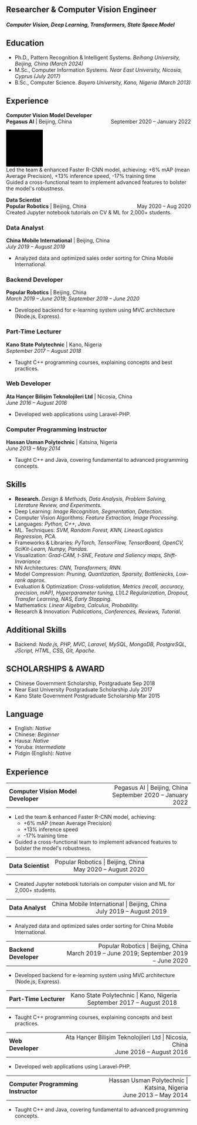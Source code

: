 ## Researcher & Computer Vision Engineer
#### _Computer Vision, Deep Learning, Transformers, State Space Model_

## Education
- Ph.D., Pattern Recognition & Intelligent Systems. _Beihang University, Beijing, China (March 2024)_
- M.Sc., Computer Information Systems. _Near East University, Nicosia, Cyprus (July 2017)_
- B.Sc., Computer Science. _Bayero University, Kano, Nigeria (March 2013)_

## Experience
**Computer Vision Model Developer** <br>
**Pegasus AI** | Beijing, China   <span style="float: right;">September 2020 – January 2022</span> <br>
<div style="width: 100px; height: 100px; background-color: black;"></div>
Led the team & enhanced Faster R-CNN model, achieving: +6% mAP (mean Average Precision), +13% inference speed, -17% training time <br>
Guided a cross-functional team to implement advanced features to bolster the model's robustness.

**Data Scientist** <br>
**Popular Robotics** | Beijing, China  <span style="float: right;">May 2020 – Aug 2020</span> <br>
Created Jupyter notebook tutorials on CV & ML for 2,000+ students.

### Data Analyst
**China Mobile International** | Beijing, China  
*July 2019 – August 2019*
- Analyzed data and optimized sales order sorting for China Mobile International.

### Backend Developer
**Popular Robotics** | Beijing, China  
*March 2019 – June 2019; September 2019 – June 2020*
- Developed backend for e-learning system using MVC architecture (Node.js, Express).

### Part-Time Lecturer
**Kano State Polytechnic** | Kano, Nigeria  
*September 2017 – August 2018*
- Taught C++ programming courses, explaining concepts and best practices.

### Web Developer
**Ata Hançer Bilişim Teknolojileri Ltd** | Nicosia, China  
*June 2016 – August 2016*
- Developed web applications using Laravel-PHP.

### Computer Programming Instructor
**Hassan Usman Polytechnic** | Katsina, Nigeria  
*June 2013 – May 2014*
- Taught C++ and Java, covering fundamental to advanced programming concepts.

## Skills
 - **Research.** _Design & Methods, Data Analysis, Problem Solving, Literature Review, and Experiments._
 - Deep Learning: _Image Recognition, Segmentation, Detection._
 - Computer Vision Algorithms: _Feature Extraction, Image Processing._
 - Languages: _Python, C++, Java._
 - ML. Techniques: _SVM, Random Forest, KNN, Linear/Logistics Regression, PCA._
 - Frameworks & Libraries: _PyTorch, TensorFlow, TensorBoard, OpenCV, SciKit-Learn, Numpy, Pandas._
 - Visualization: _Grad-CAM, t-SNE, Feature and Saliency maps, Shift-Invariance_
 - NN Architectures: _CNN, Transformers, RNN._
 - Model Compression: _Pruning, Quantization, Sparsity, Bottlenecks, Low-rank approx._
 - Evaluation & Optimization: _Cross-validation, Metrics (recall, accuracy, precision, mAP), Hyperparameter tuning, L1/L2 Regularization, Dropout, Transfer Learning, NAS, Early Stopping._
 - Mathematics: _Linear Algebra, Calculus, Probability._
 - Research & Innovation: _Publications, Conferences, Reviews, Tutorial._

## Additional Skills
- Backend: _Node.js, PHP, MVC, Laravel, MySQL, MongoDB, PostgreSQL, JScript, HTML, CSS, Git, Apache._

## SCHOLARSHIPS & AWARD
- Chinese Government Scholarship, Postgraduate Sep 2018
- Near East University Postgraduate Scholarship July 2017
- Kano State Government Postgraduate Scholarship Mar 2015
  
## Language
- English: _Native_
- Chinese: _Beginner_
- Hausa: _Native_
- Yoruba: _Intermediate_
- Pidgin (English): _Native_

## Experience

<table>
  <tr>
    <td><b>Computer Vision Model Developer</b></td>
    <td style="text-align: right;">Pegasus AI | Beijing, China<br>September 2020 – January 2022</td>
  </tr>
</table>

- Led the team & enhanced Faster R-CNN model, achieving:
  - +6% mAP (mean Average Precision)
  - +13% inference speed
  - -17% training time
- Guided a cross-functional team to implement advanced features to bolster the model's robustness.

<table>
  <tr>
    <td><b>Data Scientist</b></td>
    <td style="text-align: right;">Popular Robotics | Beijing, China<br>May 2020 – August 2020</td>
  </tr>
</table>

- Created Jupyter notebook tutorials on computer vision and ML for 2,000+ students.

<table>
  <tr>
    <td><b>Data Analyst</b></td>
    <td style="text-align: right;">China Mobile International | Beijing, China<br>July 2019 – August 2019</td>
  </tr>
</table>

- Analyzed data and optimized sales order sorting for China Mobile International.

<table>
  <tr>
    <td><b>Backend Developer</b></td>
    <td style="text-align: right;">Popular Robotics | Beijing, China<br>March 2019 – June 2019; September 2019 – June 2020</td>
  </tr>
</table>

- Developed backend for e-learning system using MVC architecture (Node.js, Express).

<table>
  <tr>
    <td><b>Part-Time Lecturer</b></td>
    <td style="text-align: right;">Kano State Polytechnic | Kano, Nigeria<br>September 2017 – August 2018</td>
  </tr>
</table>

- Taught C++ programming courses, explaining concepts and best practices.

<table>
  <tr>
    <td><b>Web Developer</b></td>
    <td style="text-align: right;">Ata Hançer Bilişim Teknolojileri Ltd | Nicosia, China<br>June 2016 – August 2016</td>
  </tr>
</table>

- Developed web applications using Laravel-PHP.

<table>
  <tr>
    <td><b>Computer Programming Instructor</b></td>
    <td style="text-align: right;">Hassan Usman Polytechnic | Katsina, Nigeria<br>June 2013 – May 2014</td>
  </tr>
</table>

- Taught C++ and Java, covering fundamental to advanced programming concepts.
